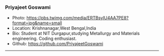 ### Priyajeet Goswami
- Photo: https://pbs.twimg.com/media/ERTBsyIU4AA7PE8?format=jpg&name=small
- Location: Krishnanagar,West Bengal,India
- Bio: Student at NIT Durgapur,studying Metallurgy and Materials engineering.
Coding enthusiast.
- Github: https://github.com/PriyajeetGoswami
***
